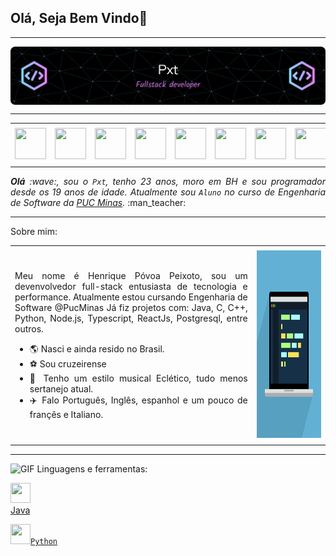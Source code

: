 ## Olá, Seja Bem Vindo👋

</div>

-----

<div>
<img align="center" alt="Header" src="https://github.com/HPxt/HPxt/blob/main/img/Header.png?raw=true"/>
</div>

-----

<div align="center">
<table>
<tr>
 <td align="center" colspan="11"></td>
</tr> 
<tr>
<td><a href="https://github.com/HPxt" target="_blank"><img src="https://joaopauloaramuni.github.io/image/github5.png?raw=true" width="50px" height="50px"/></a>
</td>
<td><a href="https://replit.com/@HenriquePeixot1"><img src="https://joaopauloaramuni.github.io/image/replit3.svg?raw=true" width="50px" height="50px"/></a>
</td>
<td><a href="mailto:hppeixoto14@gmail.com" target="_blank"><img src="https://joaopauloaramuni.github.io/image/gmail3.png?raw=true" width="50px" height="50px"/></a>
</td>
<td><a href="https://wa.me/5533984391959" target="_blank"><img src="https://joaopauloaramuni.github.io/image/wpp2.png?raw=true" width="50px" height="50px"/></a>
</td>
<td><a href="https://www.instagram.com/henriquepeixoto__/" target="_blank"><img src="https://joaopauloaramuni.github.io/image/insta2.png?raw=true" width="50px" height="50px"/></a>
</td>
<td><a href="https://www.linkedin.com/in/henrique-peixoto-/" target="_blank"><img src="https://joaopauloaramuni.github.io/image/linkedin2.png?raw=true" width="50px" height="50px"/></a>
</td>
<td><a href=" target="_blank"><img src="https://joaopauloaramuni.github.io/image/lattes2.png?raw=true" width="50px" height="50px"/></a>
</td>
<!--<td><a href="https://slack.com/app_redirect?channel=UVD9N6VCL"><img src="https://joaopauloaramuni.github.io/image/slack.png?raw=true" width="50px" height="50px"/></a>
</td>-->
<td><a href="https://discordapp.com/users/peixott" target="_blank"><img src="https://joaopauloaramuni.github.io/image/discord2.png?raw=true" width="50px" height="50px"/></a>
</td>
<!--td><a href="https://www.skoob.com.br/perfil/Aramuni" target="_blank"><img src="https://joaopauloaramuni.github.io/image/skoob2.png?raw=true" width="50px" height="50px"/></a>
</td-->
<!--td><a href="https://scholar.google.com.br/citations?user=OARYxSYAAAAJ&hl=pt-BR&oi=ao" target="_blank"><img src="https://joaopauloaramuni.github.io/image/scholar2.png?raw=true" width="50px" height="50px"/></a>
</td>
<td><a href="https://calendly.com/aramuni/" target="_blank"><img src="https://joaopauloaramuni.github.io/image/calendar2.png?raw=true" width="50px" height="50px"/></a>
</td-->
</tr>
<tr>
 <td align="center" colspan="11"></td>
</tr> 
</table>

</div>
<div align="justify">
<i><b>Olá</b> :wave:, sou o <code>Pxt</code>, tenho 23 anos, moro em BH e sou programador desde os 19 anos de idade. Atualmente sou <code>Aluno</code> no curso de Engenharia de Software da <a href="https://www.pucminas.br/" target="_blank">PUC Minas</a>.</i> :man_teacher:<br />
</div>


-----

Sobre mim:
<table>
<tr>
 <td align="center" colspan="2"></td>
</tr> 
<tr>
<td>
<div align="justify">
<p> 
Meu nome é Henrique Póvoa Peixoto, sou um devenvolvedor full-stack entusiasta de tecnologia e performance. Atualmente estou cursando Engenharia de Software @PucMinas
Já fiz projetos com: Java, C, C++, Python, Node.js, Typescript, ReactJs, Postgresql, entre outros.

- :earth_americas: Nasci e ainda resido no Brasil.
- :soccer: Sou cruzeirense
- :musical_note: Tenho um estilo musical Eclético, tudo menos sertanejo atual.
- :airplane: Falo Português, Inglês, espanhol e um pouco de françês e Italiano.
</p>
</div>
</td>
<td>
<div>
<img alt="GIF" src="https://github.com/HPxt/HPxt/blob/main/img/developer.gif?raw=true" width="650x" height="300px"/>
</div>
</td>
</tr>
<tr>
 <td align="center" colspan="2"></td>
</tr> 
</table>

</div>

-----

<img height="20" alt="GIF" src="https://joaopauloaramuni.github.io/image/skills.gif?raw=true"/>&nbsp;Linguagens e ferramentas:

<a href="https://www.java.com/pt-BR/" target="_blank">
  <img width="32" height="32" src="https://joaopauloaramuni.github.io/image/java.png?raw=true"><br>Java
</a>

<code><a href="https://www.python.org/" target="_blank"><img width="32" height="32" src="https://joaopauloaramuni.github.io/image/python.png?raw=true"/>Python</a></code>
&nbsp; 


